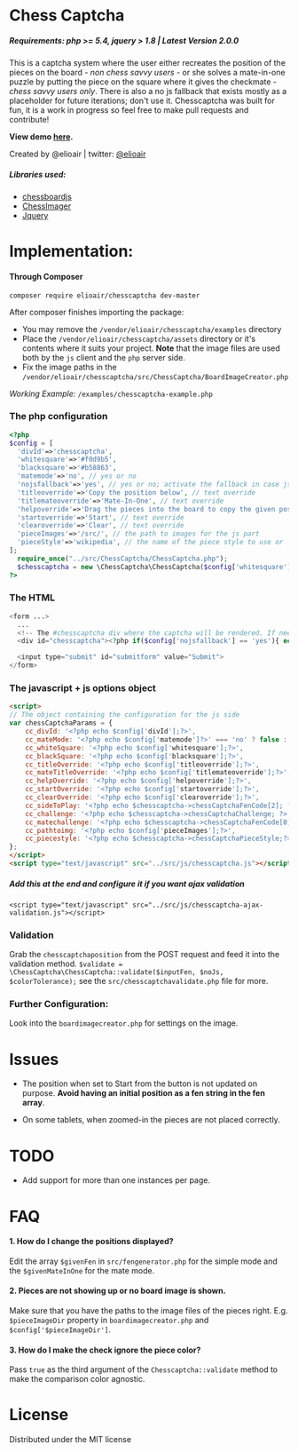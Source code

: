 Chess Captcha
===

##### Requirements: php >= 5.4, jquery > 1.8 | Latest Version 2.0.0

This is a captcha system where the user either recreates the position of the pieces on the board - *non chess savvy users* - or she solves a mate-in-one puzzle by putting the piece on the square where it gives the checkmate - *chess savvy users only*. There is also a no js fallback that exists mostly as a placeholder for future iterations; don't use it. Chesscaptcha was built for fun, it is a work in progress so feel free to make pull requests and contribute!

**View demo [here](http://elioair.github.io/chesscaptcha/).**

Created by @elioair | twitter: [@elioair](http://twitter.com/elioair)

##### Libraries used:
+ [chessboardjs](http://chessboardjs.com/)
+ [ChessImager](https://code.google.com/p/chessimager/)
+ [Jquery](http://jquery.com)


Implementation:
===

#### Through Composer
```
composer require elioair/chesscaptcha dev-master
```
After composer finishes importing the package:
+ You may remove the `/vendor/elioair/chesscaptcha/examples` directory
+ Place the `/vendor/elioair/chesscaptcha/assets` directory or it's contents where it suits your project. **Note** that the image files are used both by the `js` client and the `php` server side.
+ Fix the image paths in the `/vendor/elioair/chesscaptcha/src/ChessCaptcha/BoardImageCreator.php`

*Working Example:* `/examples/chesscaptcha-example.php`

### The php configuration

```php
<?php
$config = [
  'divId'=>'chesscaptcha',
  'whitesquare'=>'#f0d9b5',
  'blacksquare'=>'#b58863',
  'matemode'=>'no', // yes or no
  'nojsfallback'=>'yes', // yes or no; activate the fallback in case js is disabled
  'titleoverride'=>'Copy the position below', // text override
  'titlemateoverride'=>'Mate-In-One', // text override
  'helpoverride'=>'Drag the pieces into the board to copy the given position. To remove a piece drag it out of the board.', // text override
  'startoverride'=>'Start', // text override
  'clearoverride'=>'Clear', // text override
  'pieceImages'=>'/src/', // the path to images for the js part
  'pieceStyle'=>'wikipedia', // the name of the piece style to use or 'random', default is 'wikipedia'
];
  require_once("../src/ChessCaptcha/ChessCaptcha.php");
  $chesscaptcha = new \ChessCaptcha\ChessCaptcha($config['whitesquare'], $config['blacksquare'], $config['matemode'], $config['nojsfallback'], $config['pieceStyle']);
?>
```

### The HTML
```php
<form ...>
  ...
  <!-- The #chesscaptcha div where the captcha will be rendered. If needed you can change the # in the $config array -->
  <div id="chesscaptcha"><?php if($config['nojsfallback'] == 'yes'){ echo $chesscaptcha->noJsHtml($config['pieceImages']);}?></div>

  <input type="submit" id="submitform" value="Submit">
</form>
```

### The javascript + js options object
```html
<script>
// The object containing the configuration for the js side
var chessCaptchaParams = {
    cc_divId: '<?php echo $config['divId'];?>',
    cc_mateMode: '<?php echo $config['matemode']?>' === 'no' ? false : true,
    cc_whiteSquare: '<?php echo $config['whitesquare'];?>',
    cc_blackSquare: '<?php echo $config['blacksquare'];?>',
    cc_titleOverride: '<?php echo $config['titleoverride'];?>',
    cc_mateTitleOverride: '<?php echo $config['titlemateoverride'];?>',
    cc_helpOverride: '<?php echo $config['helpoverride'];?>',
    cc_startOverride: '<?php echo $config['startoverride'];?>',
    cc_clearOverride: '<?php echo $config['clearoverride'];?>',
    cc_sideToPlay: '<?php echo $chesscaptcha->chessCaptchaFenCode[2]; ?>',
    cc_challenge: '<?php echo $chesscaptcha->chessCaptchaChallenge; ?>',  // The image of the position
    cc_matechallenge: '<?php echo $chesscaptcha->chessCaptchaFenCode[0];?>',  // The fen code of matemode position
    cc_pathtoimg: '<?php echo $config['pieceImages'];?>',
    cc_piecestyle: '<?php echo $chesscaptcha->chessCaptchaPieceStyle;?>',
};
</script>
<script type="text/javascript" src="../src/js/chesscaptcha.js"></script>
```

##### Add this at the end and configure it if you want ajax validation

`<script type="text/javascript" src="../src/js/chesscaptcha-ajax-validation.js"></script>`

### Validation
Grab the `chesscaptchaposition` from the POST request and feed it into the validation method. `$validate = \ChessCaptcha\ChessCaptcha::validate($inputFen, $noJs, $colorTolerance);` see the `src/chesscaptchavalidate.php` file for more.

### Further Configuration:
Look into the `boardimagecreator.php` for settings on the image.

Issues
===
+ The position when set to Start from the button is not updated on purpose. **Avoid having an initial position as a fen string in the fen array**.

+ On some tablets, when zoomed-in the pieces are not placed correctly.

TODO
===
+ Add support for more than one instances per page.

FAQ
===
#### 1. How do I change the positions displayed?
Edit the array `$givenFen` in `src/fengenerator.php` for the simple mode and the `$givenMateInOne` for the mate mode.
#### 2. Pieces are not showing up or no board image is shown.
Make sure that you have the paths to the image files of the pieces right. E.g. `$pieceImageDir` property in `boardimagecreator.php` and `$config['$pieceImageDir']`.
#### 3. How do I make the check ignore the piece color?
Pass `true` as the third argument of the `Chesscaptcha::validate` method to make the comparison color agnostic.

License
===
Distributed under the MIT license
